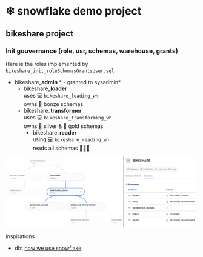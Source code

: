 # ❄ snowflake demo project

## bikeshare project

### Init gouvernance (role, usr, schemas, warehouse, grants)

Here is the roles implemented by `bikeshare_init_roleSchemasGrantsUser.sql`

- bikeshare_**admin** * - granted to sysadmin*
  - bikeshare_**loader**       <br>
      uses 💻 `bikeshare_loading_wh`<br>
      owns 🥉 bonze schemas
  - bikeshare_**transformer**<br>
      uses 💻 `bikeshare_transforming_wh`<br>
      owns 🥈 silver & 🥇 gold schemas
    - bikeshare_**reader**<br>
      using 💻 `bikeshare_reading_wh`<br>
      reads all schemas 🥉🥈🥇

![bikeshare_roles_and_schemas](./bikeshare_roles_and_schemas.png)

inspirations
- dbt [how we use snowflake](https://discourse.getdbt.com/t/setting-up-snowflake-the-exact-grant-statements-we-run/439)